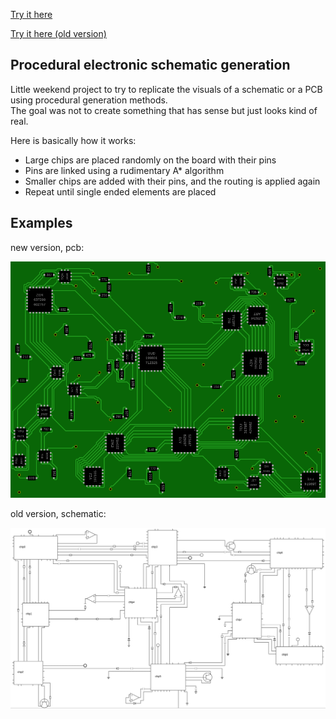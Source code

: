 [Try it here](https://damdoy.github.io/procedural-electronic-schematic-generation/pcb_gen.html)

[Try it here (old version)](https://damdoy.github.io/procedural-electronic-schematic-generation/schematic_gen.html)

## Procedural electronic schematic generation

Little weekend project to try to replicate the visuals of a schematic or a PCB using  procedural generation methods.   
The goal was not to create something that has sense but just looks kind of real.

Here is basically how it works:
- Large chips are placed randomly on the board with their pins
- Pins are linked using a rudimentary A* algorithm
- Smaller chips are added with their pins, and the routing is applied again
- Repeat until single ended elements are placed

## Examples

new version, pcb:

![](examples/example1.png)

old version, schematic:

![](examples/example2.png)

